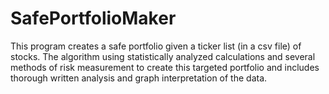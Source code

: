 # SafePortfolioMaker

This program creates a safe portfolio given a ticker list (in a csv file) of stocks. The algorithm using statistically analyzed calculations and several methods of risk measurement to create this targeted portfolio and includes thorough written analysis and graph interpretation of the data.
